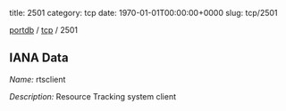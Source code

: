 title: 2501
category: tcp
date: 1970-01-01T00:00:00+0000
slug: tcp/2501

[portdb](/) / [tcp](/category/tcp.html) / 2501


## IANA Data

_Name:_ rtsclient

_Description:_ Resource Tracking system client

